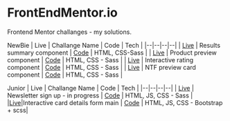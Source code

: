 # FrontEndMentor.io
Frontend Mentor challanges - my solutions.

NewBie
| Live | Challange Name | Code | Tech |
|--|--|--|--|
| [Live](https://mikezeg.github.io/FrontEndMentor.io/results-summary-component-main/) | Results summary component | [Code](https://github.com/MikeZeg/FrontEndMentor.io/tree/main/results-summary-component-main) | HTML, CSS-Sass |
| [Live](https://mikezeg.github.io/FrontEndMentor.io/product-preview-card-component-main/) | Product preview component | [Code](https://github.com/MikeZeg/FrontEndMentor.io/tree/main/product-preview-card-component-main) | HTML, CSS - Sass |
| [Live](https://mikezeg.github.io/FrontEndMentor.io/interactive-rating-component-main/) | Interactive rating component | [Code](https://github.com/MikeZeg/FrontEndMentor.io/tree/main/interactive-rating-component-main) | HTML, CSS - Sass |
| [Live](https://mikezeg.github.io/FrontEndMentor.io/nft-preview-card-component-main/) | NTF preview card component | [Code](https://github.com/MikeZeg/FrontEndMentor.io/tree/main/nft-preview-card-component-main) | HTML, CSS - Sass |

Junior
| Live | Challange Name | Code | Tech |
|--|--|--|--|
| [Live](https://mikezeg.github.io/FrontEndMentor.io/newsletter-sign-up-with-success-message-main/) | Newsletter sign up - in progress | [Code](https://github.com/MikeZeg/FrontEndMentor.io/tree/main/results-summary-component-main) | HTML, JS, CSS - Sass |
|[Live](https://mikezeg.github.io/FrontEndMentor.io/interactive-card-details-form-main)|Interactive card details form main | [Code](https://github.com/MikeZeg/FrontEndMentor.io/tree/main/interactive-card-details-form-main) | HTML, JS, CSS - Bootstrap + scss|